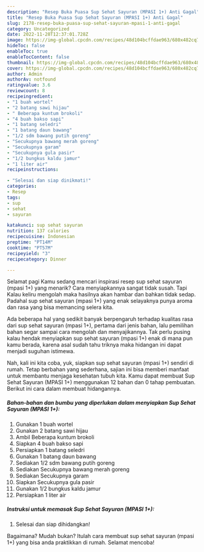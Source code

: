 ```yaml
---
description: "Resep Buka Puasa Sup Sehat Sayuran (MPASI 1+) Anti Gagal"
title: "Resep Buka Puasa Sup Sehat Sayuran (MPASI 1+) Anti Gagal"
slug: 2178-resep-buka-puasa-sup-sehat-sayuran-mpasi-1-anti-gagal
category: Uncategorized
date: 2022-11-28T12:37:01.728Z
image: https://img-global.cpcdn.com/recipes/48d104bcffdae963/680x482cq70/sup-sehat-sayuran-mpasi-1-foto-resep-utama.jpg
hideToc: false
enableToc: true
enableTocContent: false
thumbnail: https://img-global.cpcdn.com/recipes/48d104bcffdae963/680x482cq70/sup-sehat-sayuran-mpasi-1-foto-resep-utama.jpg
cover: https://img-global.cpcdn.com/recipes/48d104bcffdae963/680x482cq70/sup-sehat-sayuran-mpasi-1-foto-resep-utama.jpg
author: Admin
authorAv: notfound
ratingvalue: 3.6
reviewcount: 8
recipeingredient:
- "1 buah wortel"
- "2 batang sawi hijau"
- " Beberapa kuntum brokoli"
- "4 buah bakso sapi"
- "1 batang seledri"
- "1 batang daun bawang"
- "1/2 sdm bawang putih goreng"
- "Secukupnya bawang merah goreng"
- "Secukupnya garam"
- "Secukupnya gula pasir"
- "1/2 bungkus kaldu jamur"
- "1 liter air"
recipeinstructions:

- "Selesai dan siap dinikmati!"
categories:
- Resep
tags:
- sup
- sehat
- sayuran

katakunci: sup sehat sayuran 
nutrition: 137 calories
recipecuisine: Indonesian
preptime: "PT14M"
cooktime: "PT57M"
recipeyield: "3"
recipecategory: Dinner

---
```



Selamat pagi Kamu sedang mencari inspirasi resep sup sehat sayuran (mpasi 1+) yang menarik? Cara menyiapkannya sangat tidak susah. Tapi Kalau keliru mengolah maka hasilnya akan hambar dan bahkan tidak sedap. Padahal sup sehat sayuran (mpasi 1+) yang enak selayaknya punya aroma dan rasa yang bisa memancing selera kita.




Ada beberapa hal yang sedikit banyak berpengaruh terhadap kualitas rasa dari sup sehat sayuran (mpasi 1+), pertama dari jenis bahan, lalu pemilihan bahan segar sampai cara mengolah dan menyajikannya. Tak perlu pusing kalau hendak menyiapkan sup sehat sayuran (mpasi 1+) enak di mana pun kamu berada, karena asal sudah tahu triknya maka hidangan ini dapat menjadi suguhan istimewa.


Nah, kali ini kita coba, yuk, siapkan sup sehat sayuran (mpasi 1+) sendiri di rumah. Tetap berbahan yang sederhana, sajian ini bisa memberi manfaat untuk membantu menjaga kesehatan tubuh kita. Kamu dapat membuat Sup Sehat Sayuran (MPASI 1+) menggunakan 12 bahan dan 0 tahap pembuatan. Berikut ini cara dalam membuat hidangannya.

<!--inarticleads1-->

##### Bahan-bahan dan bumbu yang diperlukan dalam menyiapkan Sup Sehat Sayuran (MPASI 1+):

1. Gunakan 1 buah wortel
1. Gunakan 2 batang sawi hijau
1. Ambil  Beberapa kuntum brokoli
1. Siapkan 4 buah bakso sapi
1. Persiapkan 1 batang seledri
1. Gunakan 1 batang daun bawang
1. Sediakan 1/2 sdm bawang putih goreng
1. Sediakan Secukupnya bawang merah goreng
1. Sediakan Secukupnya garam
1. Siapkan Secukupnya gula pasir
1. Gunakan 1/2 bungkus kaldu jamur
1. Persiapkan 1 liter air




<!--inarticleads2-->

##### Instruksi untuk memasak Sup Sehat Sayuran (MPASI 1+):


1. Selesai dan siap dihidangkan!



Bagaimana? Mudah bukan? Itulah cara membuat sup sehat sayuran (mpasi 1+) yang bisa anda praktikkan di rumah. Selamat mencoba!
